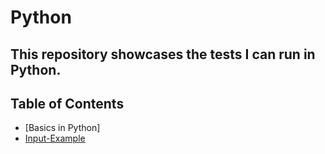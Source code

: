 # Python
## This repository showcases the tests I can run in Python.

## Table of Contents
- [Basics in Python]
- [Input-Example](python3)
